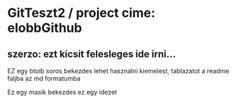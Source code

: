 # GitTeszt2 / project cime: elobbGithub

## szerzo: ezt kicsit felesleges ide irni...

EZ egy btoib soros bekezdes
lehet hasznalni kiemelest, tablazatot
a readme faljba az md formatumba

Ez egy masik bekezdes
ez egy idezet

